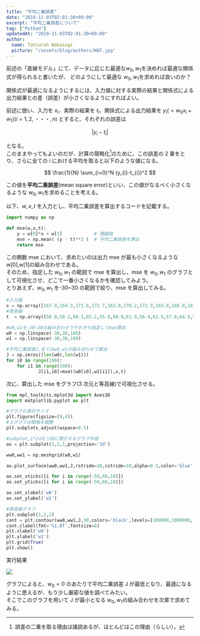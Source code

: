 ```yaml
---
title: "平均二乗誤差"
date: "2019-11-03T02:01:30+09:00"
excerpt: "平均二乗誤差について"
tag: ["Python"]
updatedAt: "2019-11-03T02:01:30+09:00"
author:
  name: Tatsuroh Wakasugi
  picture: "/assets/blog/authors/WAT.jpg"
---
```


前述の「直線モデル」にて、データに応じた最適な$w_{0},w_{1}$を決めれば最適な関係式が得られると書いたが、
どのようにして最適な $w_{0},w_{1}$を求めれば良いのか？

関係式が最適になるようにするには、入力値に対する実際の結果と関係式による出力結果との差（誤差）が小さくなるようにすればよい。

前述に倣い、入力を $x_{i}$、実際の結果を $t_{i}$、関係式による出力結果を $y_{i} (= w_{0} x_{i} + w_{1} )(i = 1,2,・・・,n)$ とすると、それぞれの誤差は

$$|y_{i}-t_{i}|$$

となる。  
このままやってもよいのだが、計算の簡略化[^1]のために、この誤差の 2 乗をとり、さらに全ての i における平均を取ると以下のような値になる。

$$
 \frac{1}{N} \sum_{i=0}^N (y_{i}-t_{i})^2
$$

この値を**平均二乗誤差**(mean square error)といい、この値がなるべく小さくなるような $w_{0},w_{1}$を求めることを考える。

以下、$w,x,t$ を入力とし、平均二乗誤差を算出するコードを記載する。

```python
import numpy as np

def mse(w,x,t):
    y = w[0]*x + w[1]            # 理論値
    mse = np.mean( (y - t)**2 )  # 平均二乗誤差を算出
    return mse
```

この関数 mse において、求めたいのは出力 mse が最も小さくなるような w\[0\],w\[1\]の組み合わせである。  
そのため、指定した $w_{0},w_{1}$ の範囲で mse を算出し、mse を $w_{0},w_{1}$ のグラフとして可視化させ、どこで一番小さくなるかを確認してみよう。  
とりあえず、$w_{0},w_{1}$ を-30~30 の範囲で絞り、mse を算出してみる。

```python
#入力値
x = np.array([167.9,164.3,171.6,172.7,162.8,170.2,172.3,163.8,168.8,167.2,172.3,166.4,173.1,176.9,178.4,167.1,177.4,173.7,172.0,174.1])
#実測値
t  = np.array([58.0,58.2,60.1,65.2,55.0,60.9,61.9,56.4,62.9,57.0,64.9,55.9,68.0,67.9,69.1,60.8,65.6,66.1,59.9,69.5])

#w0,w1を-30~30の組み合わせでそれぞれ指定してmse算出
w0 = np.linspace(-30,30,100)
w1 = np.linspace(-30,30,100)

#平均二乗誤差J,全てのw0,w1の組み合わせで算出
J = np.zeros((len(w0),len(w1)))
for i0 in range(100):
    for i1 in range(100):
            J[i1,i0]=mse((w0[i0],w1[i1]),x,t)

```

次に、算出した mse をグラフ(3 次元と等高線)で可視化させる。

```python
from mpl_toolkits.mplot3d import Axes3D
import matplotlib.pyplot as plt

#グラフの表示サイズ
plt.figure(figsize=(9,4))
#２グラフの間隔を調整
plt.subplots_adjust(wspace=0.5)

#subplot,1*2の1つ目に表示するグラフ作成
ax = plt.subplot(1,2,1,projection='3d')

ww0,ww1 = np.meshgrid(w0,w1)

ax.plot_surface(ww0,ww1,J,rstride=10,cstride=10,alpha=0.3,color='blue',edgecolor='black')

ax.set_xticks([i for i in range(-50,60,10)])
ax.set_yticks([i for i in range(-50,60,10)])

ax.set_xlabel('w0')
ax.set_ylabel('w1')

#等高線グラフ
plt.subplot(1,2,2)
cont = plt.contour(ww0,ww1,J,30,colors='black',levels=[100000,1000000,10000000,100000000])
cont.clabel(fmt='%1.0f',fontsize=8)
plt.xlabel('w0')
plt.ylabel('w1')
plt.grid(True)
plt.show()
```

実行結果

![](/assets/note/programming/102_machine_learning/1021_supervised_learning/10211_regression/mse/Figure_18.png)

グラフによると、$w_{0} = 0$ のあたりで平均二乗誤差 J が最低となり、最適になるように思えるが、もう少し厳密な値を調べてみたい。  
そこでこのグラフを用いて J が最小となる $w_{0},w_{1}$の組み合わせを次章で求めてみる。

[^1]: 誤差の二乗を取る理由は諸説あるが、ほとんどはこの理由（らしい）。
